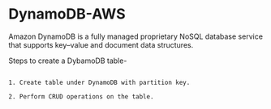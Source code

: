 # DynamoDB-AWS

Amazon DynamoDB is a fully managed proprietary NoSQL database service that supports key–value and document data structures.

Steps to create a DybamoDB table-

```

1. Create table under DynamoDB with partition key.

2. Perform CRUD operations on the table.


```
